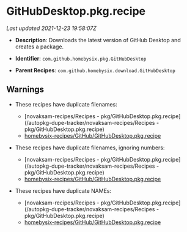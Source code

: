 # GitHubDesktop.pkg.recipe

_Last updated 2021-12-23 19:58:07Z_

- **Description**: Downloads the latest version of GitHub Desktop and creates a package.

- **Identifier**: `com.github.homebysix.pkg.GitHubDesktop`

- **Parent Recipes**: `com.github.homebysix.download.GitHubDesktop`

## Warnings

- These recipes have duplicate filenames:
    - [novaksam-recipes/Recipes - pkg/GitHubDesktop.pkg.recipe](/autopkg-dupe-tracker/novaksam-recipes/Recipes - pkg/GitHubDesktop.pkg.recipe)
    - [homebysix-recipes/GitHub/GitHubDesktop.pkg.recipe](/autopkg-dupe-tracker/homebysix-recipes/GitHub/GitHubDesktop.pkg.recipe)

- These recipes have duplicate filenames, ignoring numbers:
    - [novaksam-recipes/Recipes - pkg/GitHubDesktop.pkg.recipe](/autopkg-dupe-tracker/novaksam-recipes/Recipes - pkg/GitHubDesktop.pkg.recipe)
    - [homebysix-recipes/GitHub/GitHubDesktop.pkg.recipe](/autopkg-dupe-tracker/homebysix-recipes/GitHub/GitHubDesktop.pkg.recipe)

- These recipes have duplicate NAMEs:
    - [novaksam-recipes/Recipes - pkg/GitHubDesktop.pkg.recipe](/autopkg-dupe-tracker/novaksam-recipes/Recipes - pkg/GitHubDesktop.pkg.recipe)
    - [homebysix-recipes/GitHub/GitHubDesktop.pkg.recipe](/autopkg-dupe-tracker/homebysix-recipes/GitHub/GitHubDesktop.pkg.recipe)